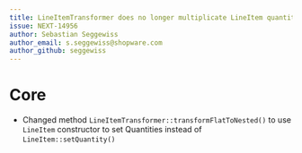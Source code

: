 ```yaml
---
title: LineItemTransformer does no longer multiplicate LineItem quantities
issue: NEXT-14956
author: Sebastian Seggewiss
author_email: s.seggewiss@shopware.com 
author_github: seggewiss
---
```

# Core
* Changed method `LineItemTransformer::transformFlatToNested()` to use `LineItem` constructor to set Quantities instead of `LineItem::setQuantity()`
